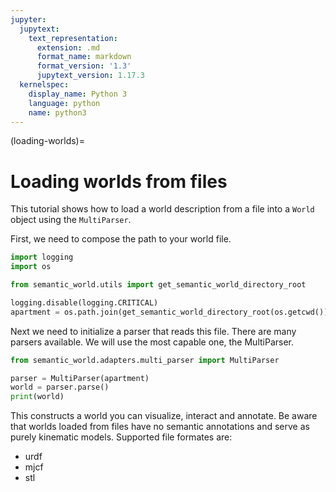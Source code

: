 ```yaml
---
jupyter:
  jupytext:
    text_representation:
      extension: .md
      format_name: markdown
      format_version: '1.3'
      jupytext_version: 1.17.3
  kernelspec:
    display_name: Python 3
    language: python
    name: python3
---
```


(loading-worlds)=
# Loading worlds from files

This tutorial shows how to load a world description from a file into a `World` object using the `MultiParser`.

First, we need to compose the path to your world file.

```python
import logging
import os

from semantic_world.utils import get_semantic_world_directory_root

logging.disable(logging.CRITICAL)
apartment = os.path.join(get_semantic_world_directory_root(os.getcwd()), "resources", "urdf", "apartment.urdf")

```

Next we need to initialize a parser that reads this file. There are many parsers available. We will use the most capable one, the MultiParser.

```python
from semantic_world.adapters.multi_parser import MultiParser

parser = MultiParser(apartment)
world = parser.parse()
print(world)
```

This constructs a world you can visualize, interact and annotate. Be aware that worlds loaded from files have no semantic annotations and serve as purely kinematic models.
Supported file formates are:
- urdf
- mjcf
- stl
